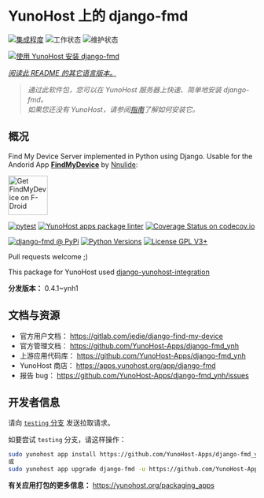 <!--
注意：此 README 由 <https://github.com/YunoHost/apps/tree/master/tools/readme_generator> 自动生成
请勿手动编辑。
-->

# YunoHost 上的 django-fmd

[![集成程度](https://dash.yunohost.org/integration/django-fmd.svg)](https://ci-apps.yunohost.org/ci/apps/django-fmd/) ![工作状态](https://ci-apps.yunohost.org/ci/badges/django-fmd.status.svg) ![维护状态](https://ci-apps.yunohost.org/ci/badges/django-fmd.maintain.svg)

[![使用 YunoHost 安装 django-fmd](https://install-app.yunohost.org/install-with-yunohost.svg)](https://install-app.yunohost.org/?app=django-fmd)

*[阅读此 README 的其它语言版本。](./ALL_README.md)*

> *通过此软件包，您可以在 YunoHost 服务器上快速、简单地安装 django-fmd。*  
> *如果您还没有 YunoHost，请参阅[指南](https://yunohost.org/install)了解如何安装它。*

## 概况

Find My Device Server implemented in Python using Django.
Usable for the Andorid App [**FindMyDevice**](https://gitlab.com/Nulide/findmydevice/) by [Nnulide](https://nulide.de/):

[<img src="https://fdroid.gitlab.io/artwork/badge/get-it-on.png" alt="Get FindMyDevice on F-Droid" height="80">](https://f-droid.org/packages/de.nulide.findmydevice/)

[![pytest](https://github.com/YunoHost-Apps/django-fmd_ynh/actions/workflows/pytest.yml/badge.svg?branch=master)](https://github.com/YunoHost-Apps/django-fmd_ynh/actions/workflows/pytest.yml) [![YunoHost apps package linter](https://github.com/YunoHost-Apps/django-fmd_ynh/actions/workflows/package_linter.yml/badge.svg)](https://github.com/YunoHost-Apps/django-fmd_ynh/actions/workflows/package_linter.yml) [![Coverage Status on codecov.io](https://codecov.io/gh/YunoHost-Apps/django-fmd_ynh/branch/master/graph/badge.svg)](https://codecov.io/gh/YunoHost-Apps/django-fmd_ynh)

[![django-fmd @ PyPi](https://img.shields.io/pypi/v/django-fmd?label=django-fmd%20%40%20PyPi)](https://pypi.org/project/django-fmd/)
[![Python Versions](https://img.shields.io/pypi/pyversions/django-fmd)](https://gitlab.com/jedie/django-find-my-device/-/blob/main/pyproject.toml)
[![License GPL V3+](https://img.shields.io/pypi/l/django-fmd)](https://gitlab.com/jedie/django-find-my-device/-/blob/main/LICENSE)

Pull requests welcome ;)

This package for YunoHost used [django-yunohost-integration](https://github.com/YunoHost-Apps/django_yunohost_integration)


**分发版本：** 0.4.1~ynh1
## 文档与资源

- 官方用户文档： <https://gitlab.com/jedie/django-find-my-device>
- 官方管理文档： <https://github.com/YunoHost-Apps/django-fmd_ynh>
- 上游应用代码库： <https://github.com/YunoHost-Apps/django-fmd_ynh>
- YunoHost 商店： <https://apps.yunohost.org/app/django-fmd>
- 报告 bug： <https://github.com/YunoHost-Apps/django-fmd_ynh/issues>

## 开发者信息

请向 [`testing` 分支](https://github.com/YunoHost-Apps/django-fmd_ynh/tree/testing) 发送拉取请求。

如要尝试 `testing` 分支，请这样操作：

```bash
sudo yunohost app install https://github.com/YunoHost-Apps/django-fmd_ynh/tree/testing --debug
或
sudo yunohost app upgrade django-fmd -u https://github.com/YunoHost-Apps/django-fmd_ynh/tree/testing --debug
```

**有关应用打包的更多信息：** <https://yunohost.org/packaging_apps>
